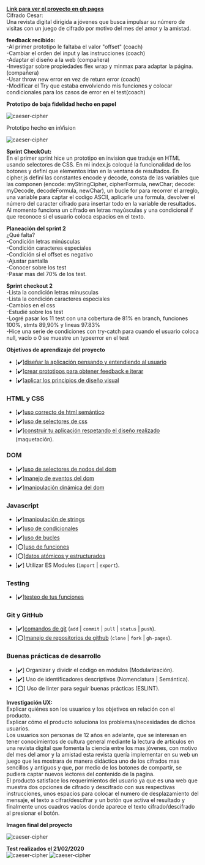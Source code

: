 **[Link para ver el proyecto en gh pages](https://luzcry.github.io/LIM012-cipher/src/index.html) <br>**
Cifrado Cesar: <br>
Una revista digital dirigida a jóvenes que busca impulsar su número de visitas con un juego de cifrado por motivo del mes del amor y la amistad. <br>

**feedback recibido:** <br>
-Al primer prototipo le faltaba el valor "offset" (coach) <br>
-Cambiar el orden del input y las instrucciones (coach) <br>
-Adaptar el diseño a la web (compañera) <br>
-Investigar sobre propiedades flex wrap y minmax para adaptar la página.(compañera) <br>
-Usar throw new error en vez de return error (coach) <br>
-Modificar el Try que estaba envolviendo mis funciones y colocar condicionales para los casos de error en el test(coach)<br>

**Prototipo de baja fidelidad hecho en papel** <br>

![caeser-cipher](https://luzcry.github.io/LIM012-cipher/src/iconos/prototipo1.jpg)

Prototipo hecho en inVision <br>

![caeser-cipher](https://luzcry.github.io/LIM012-cipher/src/iconos/prototipo2.png)

**Sprint CheckOut:** <br>
En el primer sprint hice un prototipo en invision que traduje en HTML usando selectores de CSS. En mi index.js coloqué la funcionalidad de los botones y definí que elementos irian en la ventana de resultados. En cipher.js definí las constantes encode y decode, consta de las variables que las componen (encode: myStringCipher, cipherFormula, newChar; decode: myDecode, decodeFormula, newChar), un bucle for para recorrer el arreglo, una variable para captar el codigo ASCII, aplicarle una formula, devolver el número del caracter cifrado para insertar todo en la variable de resultados. Al momento funciona un cifrado en letras mayúsculas y una condicional if que reconoce si el usuario coloca espacios en el texto.

**Planeación del sprint 2** <br>
¿Qué falta? <br>
-Condición letras minúsculas <br>
-Condición caracteres especiales <br>
-Condición si el offset es negativo <br>
-Ajustar pantalla <br>
-Conocer sobre los test <br>
-Pasar mas del 70% de los test. <br>

**Sprint checkout 2**<br>
-Lista la condición letras minusculas <br>
-Lista la condición caracteres especiales <br>
-Cambios en el css <br>
-Estudié sobre los test <br>
-Logré pasar los 11 test con una cobertura de 81% en branch, funciones 100%, stmts 89,90% y lineas 97.83% <br>
-Hice una serie de condiciones con try-catch para cuando el usuario coloca null, vacío o 0 se muestre un typeerror en el test <br>

<!-- ¿Cómo me sentí?
Me sentí increíble esta semana, todos los días me ponía una meta puntual y al final del día me sentía satisfecha con mi avance porque cumplía con lo que me había propuesto, dentro de laboratoria siento que me enriquecí mucho con los proyectos de mi squad y con las formas distintas de abarcar un problema que mostraron en sus demos y en la feria los demás grupos-->

<!--¿Qué siento que puedo mejorar?
Me gustaría mejorar mi manejo del tiempo, medir la cantidad de horas que debo dedicarle a cada caso en particular, también me gustaría ser mas asertiva a la hora de elegir las prioridades del trabajo, en esta ocasión siento que me enfoqué primero en lo que sabía que podía hacer con relativa facilidad (como HTML, CSS, DOM), huyendole o mirando con cierto temor a la funcionalidad javascript, que es donde sentía que tenía menos dominio, considero que debo afrontar el reto en el próximo proyecto con más convicción, tambien buscaré pedir mas feedback asi no sea por una duda, solo para avanzar en la mejor dirección -->

**Objetivos de aprendizaje del proyecto** <br>

- [:heavy_check_mark:][diseñar la aplicación pensando y entendiendo al usuario](https://lms.laboratoria.la/cohorts/lim-2020-01-bc-core-lim012/courses/intro-ux/01-el-proceso-de-diseno/00-el-proceso-de-diseno)
- [:heavy_check_mark:][crear prototipos para obtener feedback e iterar](https://lms.laboratoria.la/cohorts/lim-2020-01-bc-core-lim012/courses/product-design/00-sketching/00-sketching)
- [:heavy_check_mark:][aplicar los principios de diseño visual](https://lms.laboratoria.la/cohorts/lim-2020-01-bc-core-lim012/courses/product-design/01-visual-design/01-visual-design-basics)

### HTML y CSS

- [:heavy_check_mark:][uso correcto de html semántico](https://developer.mozilla.org/en-US/docs/Glossary/Semantics#Semantics_in_HTML)
- [:heavy_check_mark:][uso de selectores de css](https://developer.mozilla.org/es/docs/Web/CSS/Selectores_CSS)
- [:heavy_check_mark:][construir tu aplicación respetando el diseño realizado](https://lms.laboratoria.la/cohorts/lim-2020-01-bc-core-lim012/courses/css/01-css/02-boxmodel-and-display) (maquetación).

### DOM

- [:heavy_check_mark:][uso de selectores de nodos del dom](https://lms.laboratoria.la/cohorts/lim-2020-01-bc-core-lim012/courses/browser/02-dom/03-1-dom-methods-selection)
- [:heavy_check_mark:][manejo de eventos del dom](https://lms.laboratoria.la/cohorts/lim-2020-01-bc-core-lim012/courses/browser/02-dom/04-events)
- [:heavy_check_mark:][manipulación dinámica del dom](https://developer.mozilla.org/es/docs/Referencia_DOM_de_Gecko/Introducci%C3%B3n)

### Javascript

- [:heavy_check_mark:][manipulación de strings](https://lms.laboratoria.la/cohorts/lim-2020-01-bc-core-lim012/courses/javascript/06-strings/01-strings)
- [:heavy_check_mark:][uso de condicionales](https://lms.laboratoria.la/cohorts/lim-2020-01-bc-core-lim012/courses/javascript/02-flow-control/01-conditionals-and-loops)
- [:heavy_check_mark:][uso de bucles](https://lms.laboratoria.la/cohorts/lim-2020-01-bc-core-lim012/courses/javascript/02-flow-control/02-loops)
- [:o:][uso de funciones](https://lms.laboratoria.la/cohorts/lim-2019-09-bc-core-lim011/courses/javascript/02-flow-control/03-functions)
- [:o:][datos atómicos y estructurados](https://www.todojs.com/tipos-datos-javascript-es6/)
- [:heavy_check_mark:] Utilizar ES Modules (`import` | `export`).

### Testing

- [:heavy_check_mark:][testeo de tus funciones](https://jestjs.io/docs/es-ES/getting-started)

### Git y GitHub

- [:heavy_check_mark:][comandos de git](https://lms.laboratoria.la/cohorts/lim-2019-09-bc-core-lim011/courses/scm/01-git/04-commands)
  (`add` | `commit` | `pull` | `status` | `push`).
- [:o:][manejo de repositorios de github](https://lms.laboratoria.la/cohorts/lim-2019-09-bc-core-lim011/courses/scm/02-github/01-github) (`clone` | `fork` | `gh-pages`).

### Buenas prácticas de desarrollo

- [:heavy_check_mark:] Organizar y dividir el código en módulos (Modularización).
- [:heavy_check_mark:] Uso de identificadores descriptivos (Nomenclatura | Semántica).
- [:o:] Uso de linter para seguir buenas prácticas (ESLINT).

**Investigación UX:**<br>
Explicar quiénes son los usuarios y los objetivos en relación con el producto. <br>
Explicar cómo el producto soluciona los problemas/necesidades de dichos usuarios. <br>
Los usuarios son personas de 12 años en adelante, que se interesan en tener conocimientos de cultura general mediante la lectura de artículos en una revista digital que fomenta la ciencia entre los mas jóvenes, con motivo del mes del amor y la amistad esta revista quería implementar en su web un juego que les mostrara de manera didáctica uno de los cifrados mas sencillos y antiguos y que, por medio de los botones de compartir, se pudiera captar nuevos lectores del contenido de la pagina. <br>
El producto satisface los requerimientos del usuario ya que es una web que muestra dos opciones de cifrado y descifrado con sus respectivas instrucciones, unos espacios para colocar el numero de desplazamiento del mensaje, el texto a cifrar/descifrar y un botón que activa el resultado y finalmente unos cuadros vacíos donde aparece el texto cifrado/descifrado al presionar el botón. <br>

**Imagen final del proyecto** <br>

![caeser-cipher](https://luzcry.github.io/LIM012-cipher/src/iconos/FINAL.png) <br>

**Test realizados el 21/02/2020** <br>
![caeser-cipher](https://luzcry.github.io/LIM012-cipher/src/iconos/wii2.png)
![caeser-cipher](https://luzcry.github.io/LIM012-cipher/src/iconos/wii1.png) <br>
